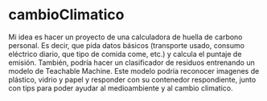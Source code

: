 # cambioClimatico

Mi idea es hacer un proyecto de una calculadora de huella de carbono personal. Es decir, que pida datos básicos (transporte usado, consumo eléctrico diario, que tipo de comida come, etc.) y calcula el puntaje de emisión. También, podría hacer un clasificador de residuos entrenando un modelo de Teachable Machine. Este modelo podria reconocer imagenes de plástico, vidrio y papel y responder con su contenedor respondiente, junto con tips para poder ayudar al medioambiente y al cambio climatico.
